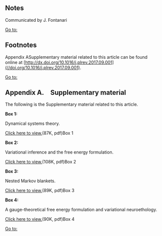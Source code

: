 ## Notes

Communicated by J. Fontanari

[Go to:](# "Go to other sections in this page")

## Footnotes

Appendix ASupplementary material related to this article can be found online at [http://dx.doi.org/10.1016/j.plrev.2017.09.001](//doi.org/10.1016/j.plrev.2017.09.001).

[Go to:](# "Go to other sections in this page")

## Appendix A. Supplementary material

The following is the Supplementary material related to this article.

**Box 1:**

Dynamical systems theory.

[Click here to view.](/pmc/articles/PMC5857288/bin/mmc1.pdf)(87K, pdf)Box 1

**Box 2:**

Variational inference and the free energy formulation.

[Click here to view.](/pmc/articles/PMC5857288/bin/mmc2.pdf)(108K, pdf)Box 2

**Box 3:**

Nested Markov blankets.

[Click here to view.](/pmc/articles/PMC5857288/bin/mmc3.pdf)(89K, pdf)Box 3

**Box 4:**

A gauge-theoretical free energy formulation and variational neuroethology.

[Click here to view.](/pmc/articles/PMC5857288/bin/mmc4.pdf)(90K, pdf)Box 4

[Go to:](# "Go to other sections in this page")